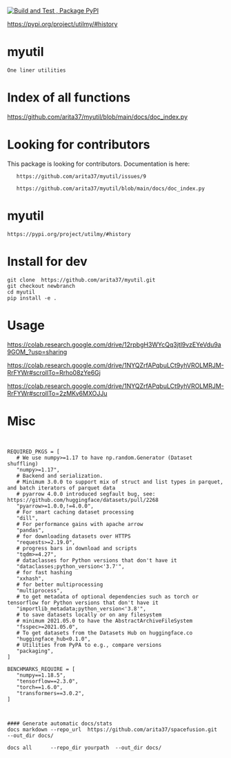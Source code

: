 
[![Build and Test , Package PyPI](https://github.com/arita37/myutil/actions/workflows/build%20and%20release.yml/badge.svg)](https://github.com/arita37/myutil/actions/workflows/build%20and%20release.yml)

[     https://pypi.org/project/utilmy/#history ](https://pypi.org/project/utilmy/#history)


# myutil
    One liner utilities


# Index of all functions

   https://github.com/arita37/myutil/blob/main/docs/doc_index.py


# Looking for contributors

   This package is looking for contributors.
   Documentation is here:  
   
       https://github.com/arita37/myutil/issues/9
   
       https://github.com/arita37/myutil/blob/main/docs/doc_index.py
 


# myutil
    https://pypi.org/project/utilmy/#history




# Install for dev
    git clone  https://github.com/arita37/myutil.git
    git checkout newbranch
    cd myutil
    pip install -e .

    
    

# Usage
 
  https://colab.research.google.com/drive/12rpbgH3WYcQq3jtl9vzEYeVdu9a9GOM_?usp=sharing
 
  https://colab.research.google.com/drive/1NYQZrfAPqbuLCt9yhVROLMRJM-RrFYWr#scrollTo=Rrho08zYe6Gj

  https://colab.research.google.com/drive/1NYQZrfAPqbuLCt9yhVROLMRJM-RrFYWr#scrollTo=2zMKv6MXOJJu


 
 






# Misc
 ```


REQUIRED_PKGS = [
    # We use numpy>=1.17 to have np.random.Generator (Dataset shuffling)
    "numpy>=1.17",
    # Backend and serialization.
    # Minimum 3.0.0 to support mix of struct and list types in parquet, and batch iterators of parquet data
    # pyarrow 4.0.0 introduced segfault bug, see: https://github.com/huggingface/datasets/pull/2268
    "pyarrow>=1.0.0,!=4.0.0",
    # For smart caching dataset processing
    "dill",
    # For performance gains with apache arrow
    "pandas",
    # for downloading datasets over HTTPS
    "requests>=2.19.0",
    # progress bars in download and scripts
    "tqdm>=4.27",
    # dataclasses for Python versions that don't have it
    "dataclasses;python_version<'3.7'",
    # for fast hashing
    "xxhash",
    # for better multiprocessing
    "multiprocess",
    # to get metadata of optional dependencies such as torch or tensorflow for Python versions that don't have it
    "importlib_metadata;python_version<'3.8'",
    # to save datasets locally or on any filesystem
    # minimum 2021.05.0 to have the AbstractArchiveFileSystem
    "fsspec>=2021.05.0",
    # To get datasets from the Datasets Hub on huggingface.co
    "huggingface_hub<0.1.0",
    # Utilities from PyPA to e.g., compare versions
    "packaging",
]

BENCHMARKS_REQUIRE = [
    "numpy==1.18.5",
    "tensorflow==2.3.0",
    "torch==1.6.0",
    "transformers==3.0.2",
]



 #### Generate automatic docs/stats
 docs markdown --repo_url  https://github.com/arita37/spacefusion.git   --out_dir docs/
 
 docs all      --repo_dir yourpath  --out_dir docs/ 
 
 
 
 
 
```
